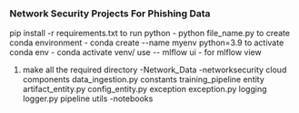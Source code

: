 ### Network Security Projects For Phishing Data
pip install -r requirements.txt
to run python - python file_name.py
to create conda environment - conda create --name myenv python=3.9
to activate conda env   - conda activate venv/ 
use -- mlflow ui - for mlflow view

1. make all the required directory
-Network_Data
-networksecurity
   cloud
   components
      data_ingestion.py
   constants
      training_pipeline
   entity
      artifact_entity.py
      config_entity.py
   exception
      exception.py
   logging
      logger.py
   pipeline
   utils
-notebooks   